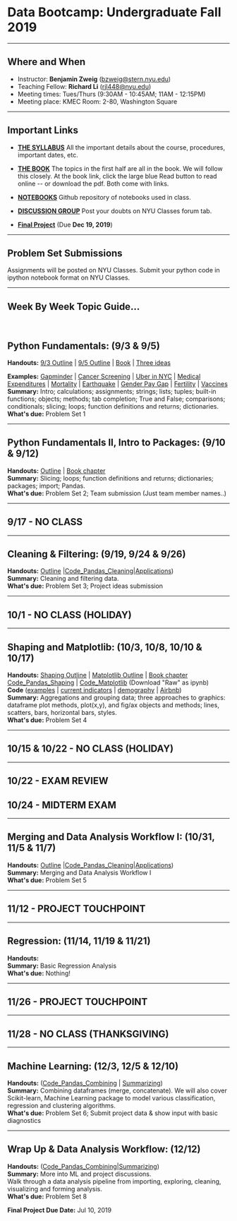 # Data Bootcamp: Undergraduate Fall 2019

---

## Where and When
- Instructor: **Benjamin Zweig** (bzweig@stern.nyu.edu)
- Teaching Fellow: **Richard Li** (rjl448@nyu.edu)<br>
- Meeting times: Tues/Thurs (9:30AM - 10:45AM; 11AM - 12:15PM)
- Meeting place: KMEC  Room: 2-80, Washington Square

---
## Important Links

- **[THE SYLLABUS](https://github.com/nyusterndatabootcamp/NYU-Data-Bootcamp/blob/master/DataBootcamp_Syllabus_UG_F19.docx)** All the important details about the course, procedures, important dates, etc.

- **[THE BOOK](https://nyudatabootcamp.gitbook.io/thebook/)**  The topics in the first half are all in the book. We will follow this closely. At the book link, click the large blue Read button to read online -- or download the pdf.  Both come with links.

- **[NOTEBOOKS](https://github.com/nyusterndatabootcamp/notebooks/tree/master/book_notebooks)** Github repository of notebooks used in class.

- **[DISCUSSION GROUP](http://newclasses.nyu.edu/)** Post your doubts on NYU Classes forum tab.  


- **[Final Project](https://github.com/nyusterndatabootcamp/teaching_materials/blob/master/documents/bootcamp_project_turnin.pdf)** (Due **Dec 19, 2019**)

---
## Problem Set Submissions

Assignments will be posted on NYU Classes. Submit your python code in ipython notebook format on NYU Classes.

---

## Week By Week Topic Guide...

<br>

## Python Fundamentals: (9/3 & 9/5) 
**Handouts:**  [9/3 Outline](https://github.com/nyusterndatabootcamp/teaching_materials/blob/master/documents/bootcamp_topic_intro.pdf) | [9/5 Outline](https://github.com/nyusterndatabootcamp/teaching_materials/blob/master/documents/bootcamp_topic_pyfun1.pdf) | [Book](https://nyudatabootcamp.gitbook.io/thebook) | [Three ideas](https://github.com/nyusterndatabootcamp/teaching_materials/blob/master/documents/bootcamp_3ideas.pdf) <br>

**Examples:**  [Gapminder](http://www.gapminder.org/world/) | [Cancer Screening](http://www.vox.com/2015/10/28/9631500/does-mammography-work) | [Uber in NYC](http://fivethirtyeight.com/features/uber-is-serving-new-yorks-outer-boroughs-more-than-taxis-are/) | [Medical Expenditures](http://www.nihcm.org/pdf/DataBrief3%20Final.pdf) | [Mortality](http://www.pnas.org/content/early/2015/10/29/1518393112.full.pdf) | [Earthquake](https://jawbone.com/blog/napa-earthquake-effect-on-sleep/) | [Gender Pay Gap](http://esoltas.blogspot.com/2014/04/how-big-is-gender-pay-gap_10.html) | [Fertility](http://www.randalolson.com/2015/08/23/small-multiples-vs-animated-gifs-for-showing-changes-in-fertility-rates-over-time/) | [Vaccines](http://graphics.wsj.com/infectious-diseases-and-vaccines/) <br>
**Summary:**  Intro; calculations; assignments; strings; lists; tuples; built-in functions; objects; methods; tab completion; True and False; comparisons; conditionals; slicing; loops; function definitions and returns; dictionaries.<br>
**What's due:** Problem Set 1

---
## Python Fundamentals II, Intro to Packages: (9/10 & 9/12) 
**Handouts:**  [Outline](https://github.com/nyusterndatabootcamp/teaching_materials/blob/master/documents/bootcamp_topic_pyfun2.pdf) | [Book chapter](https://nyudatabootcamp.gitbook.io/thebook/py-fun2) <br>
**Summary:**  Slicing; loops; function definitions and returns; dictionaries; packages; import; Pandas. <br>
**What's due:** Problem Set 2; Team submission (Just team member names..)

---
## 9/17 - NO CLASS

---
## Cleaning & Filtering: (9/19, 9/24 & 9/26)
**Handouts:**  [Outline](https://github.com/nyusterndatabootcamp/teaching_materials/blob/master/documents/bootcamp_topic_pandas-clean.pdf) |[Code_Pandas_Cleaning](https://github.com/nyusterndatabootcamp/notebooks/blob/master/book_notebooks/bootcamp_pandas_adv1-clean.ipynb)|[Applications](https://github.com/NYUDataBootcamp/Lab/blob/master/UN_demography.ipynb)) <br>
**Summary:**  Cleaning and filtering data.<br>
**What's due:** Problem Set 3; Project ideas submission

---
## 10/1 - NO CLASS (HOLIDAY)

---
## Shaping and Matplotlib: (10/3, 10/8, 10/10 & 10/17)
**Handouts:** [Shaping Outline](https://github.com/nyusterndatabootcamp/teaching_materials/blob/master/documents/bootcamp_topic_pandas-shape.pdf) | [Matplotlib Outline](https://github.com/NYUDataBootcamp/Materials/blob/master/Documents/bootcamp_topic_graphics.pdf) | [Book chapter](https://nyudatabootcamp.gitbook.io/thebook/graphs1) <br> [Code_Pandas_Shaping](https://github.com/nyusterndatabootcamp/notebooks/blob/master/book_notebooks/bootcamp_pandas_adv2-shape.ipynb) | 
[Code_Matplotlib](https://github.com/NYUDataBootcamp/Materials/blob/master/Code/notebooks/bootcamp_graphics_s17_MBA.ipynb) (Download "Raw" as ipynb) <br>
**Code** ([examples](https://github.com/nyusterndatabootcamp/notebooks/blob/master/book_notebooks/bootcamp_examples.ipynb) | [current indicators](https://github.com/nyusterndatabootcamp/notebooks/blob/master/book_notebooks/bootcamp_indicators.ipynb) | [demography](https://github.com/NYUDataBootcamp/Lab/blob/master/UN_demography.ipynb) | [Airbnb](https://github.com/NYUDataBootcamp/Lab/blob/master/Airbnb_experiments_Chase.ipynb)) <br>
**Summary:** Aggregations and grouping data; three approaches to graphics: dataframe plot methods, plot(x,y), and fig/ax objects and methods; lines, scatters, bars, horizontal bars, styles.  <br>
**What's due:** Problem Set 4

---
## 10/15 & 10/22 - NO CLASS (HOLIDAY)

---
## 10/22 - EXAM REVIEW <br>
## 10/24 - MIDTERM EXAM <br>

---
## Merging and Data Analysis Workflow I: (10/31, 11/5 & 11/7)
**Handouts:**  [Outline](https://github.com/nyusterndatabootcamp/teaching_materials/blob/master/documents/bootcamp_topic_pandas-clean.pdf) |[Code_Pandas_Cleaning](https://github.com/nyusterndatabootcamp/notebooks/blob/master/book_notebooks/bootcamp_pandas_adv1-clean.ipynb)|[Applications](https://github.com/NYUDataBootcamp/Lab/blob/master/UN_demography.ipynb)) <br>
**Summary:**  Merging and Data Analysis Workflow I <br>
**What's due:** Problem Set 5

---
## 11/12 - PROJECT TOUCHPOINT

---
## Regression: (11/14, 11/19 & 11/21)
**Handouts:** <br>
**Summary:**  Basic Regression Analysis <br>
**What's due:** Nothing!

---
## 11/26 - PROJECT TOUCHPOINT

---
## 11/28 - NO CLASS (THANKSGIVING)

---
## Machine Learning: (12/3, 12/5 & 12/10)
**Handouts:** 
([Code_Pandas_Combining](https://github.com/nyusterndatabootcamp/notebooks/blob/master/book_notebooks/bootcamp_pandas_adv4-merge-extended.ipynb) | [Summarizing](https://github.com/nyusterndatabootcamp/notebooks/blob/master/book_notebooks/bootcamp_pandas_adv5-summarize.ipynb))<br>
**Summary:**  Combining dataframes (merge, concatenate). We will also cover Scikit-learn, Machine Learning package to model various classification, regression and clustering algorithms.<br>
**What's due:** Problem Set 6; Submit project data & show input with basic diagnostics

---
## Wrap Up & Data Analysis Workflow: (12/12)
**Handouts:**  ([Code_Pandas_Combining](https://github.com/nyusterndatabootcamp/notebooks/blob/master/book_notebooks/bootcamp_pandas_adv4-merge-extended.ipynb)|[Summarizing](https://github.com/nyusterndatabootcamp/notebooks/blob/master/book_notebooks/bootcamp_pandas_adv5-summarize.ipynb))<br>
**Summary:**  More into ML and project discussions.<br> Walk through a data analysis pipeline from importing, exploring, cleaning, visualizing and forming analysis.<br>
**What's due:**  Problem Set 8

**Final Project Due Date:** Jul 10, 2019
